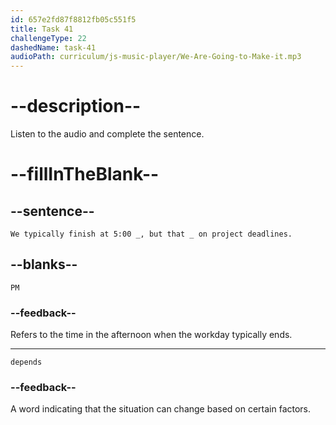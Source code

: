 ```yaml
---
id: 657e2fd87f8812fb05c551f5
title: Task 41
challengeType: 22
dashedName: task-41
audioPath: curriculum/js-music-player/We-Are-Going-to-Make-it.mp3
---
```


<!-- (audio) Tom: How long are our workdays?

Anna: We typically finish at 5:00 PM, but that depends on project deadlines. -->

# --description--

Listen to the audio and complete the sentence.

# --fillInTheBlank--

## --sentence--

`We typically finish at 5:00 _, but that _ on project deadlines.`

## --blanks--

`PM`

### --feedback--

Refers to the time in the afternoon when the workday typically ends.

---

`depends`

### --feedback--

A word indicating that the situation can change based on certain factors.
